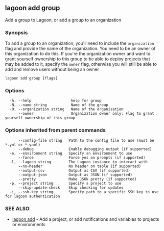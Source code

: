 ## lagoon add group

Add a group to Lagoon, or add a group to an organization

### Synopsis

To add a group to an organization, you'll need to include the `organization` flag and provide the name of the organization. You need to be an owner of this organization to do this.
If you're the organization owner and want to grant yourself ownership to this group to be able to deploy projects that may be added to it, specify the `owner` flag, otherwise you will still be able to add and remove users without being an owner

```
lagoon add group [flags]
```

### Options

```
  -h, --help                  help for group
  -N, --name string           Name of the group
  -O, --organization string   Name of the organization
      --owner                 Organization owner only: Flag to grant yourself ownership of this group
```

### Options inherited from parent commands

```
      --config-file string   Path to the config file to use (must be *.yml or *.yaml)
      --debug                Enable debugging output (if supported)
  -e, --environment string   Specify an environment to use
      --force                Force yes on prompts (if supported)
  -l, --lagoon string        The Lagoon instance to interact with
      --no-header            No header on table (if supported)
      --output-csv           Output as CSV (if supported)
      --output-json          Output as JSON (if supported)
      --pretty               Make JSON pretty (if supported)
  -p, --project string       Specify a project to use
      --skip-update-check    Skip checking for updates
  -i, --ssh-key string       Specify path to a specific SSH key to use for lagoon authentication
```

### SEE ALSO

* [lagoon add](lagoon_add.md)	 - Add a project, or add notifications and variables to projects or environments

